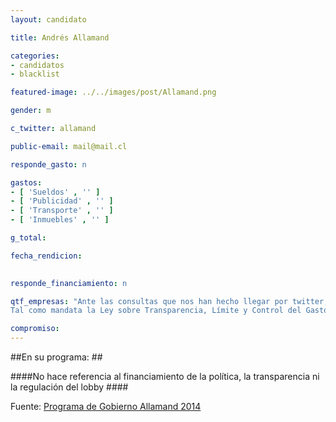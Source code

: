```yaml
---
layout: candidato

title: Andrés Allamand

categories: 
- candidatos
- blacklist

featured-image: ../../images/post/Allamand.png

gender: m

c_twitter: allamand

public-email: mail@mail.cl

responde_gasto: n

gastos:
- [ 'Sueldos' , '' ]
- [ 'Publicidad' , '' ]
- [ 'Transporte' , '' ]
- [ 'Inmuebles' , '' ]

g_total:

fecha_rendicion:

 
responde_financiamiento: n

qtf_empresas: "Ante las consultas que nos han hecho llegar por twitter, la respuesta sobre el tópico específico es la siguiente:
Tal como mandata la Ley sobre Transparencia, Límite y Control del Gasto Electoral, rendiremos las cuentas correspondientes ante el Servel de los ingresos y gastos de campaña, al término de la elección."

compromiso:
---
```


##En su programa: ##

####No hace referencia al financiamiento de la política, la transparencia ni la regulación del lobby ####

Fuente: <a href="http://www.proyectoallamand.cl/wp-content/uploads/2013/06/4_ejes_16_propuestas.pdf" target='_blank'>Programa de Gobierno Allamand 2014</a><!-- [Programa de Gobierno Allamand 2014][prog] --> 



[prog]:http://www.proyectoallamand.cl/wp-content/uploads/2013/06/4_ejes_16_propuestas.pdf
